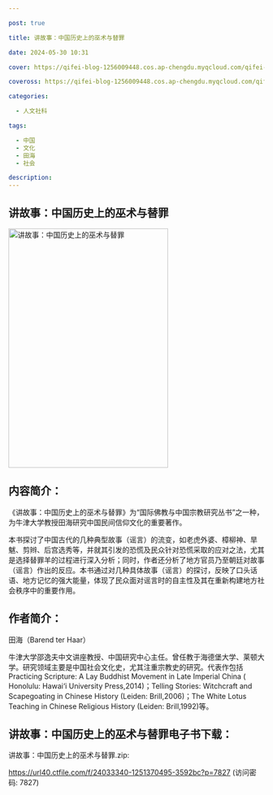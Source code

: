 ```yaml
---

post: true

title: 讲故事：中国历史上的巫术与替罪

date: 2024-05-30 10:31

cover: https://qifei-blog-1256009448.cos.ap-chengdu.myqcloud.com/qifei-blog/s29503707.jpg

coveross: https://qifei-blog-1256009448.cos.ap-chengdu.myqcloud.com/qifei-blog/s29503707.jpg

categories:

  - 人文社科

tags:

  - 中国
  - 文化
  - 田海
  - 社会

description:
---
```


## 讲故事：中国历史上的巫术与替罪

<img alt="讲故事：中国历史上的巫术与替罪" class="aligncenter loading" data-was-processed="true" decoding="async" fetchpriority="high" height="471" src="https://qifei-blog-1256009448.cos.ap-chengdu.myqcloud.com/qifei-blog/s29503707.jpg" style="cursor: zoom-in;" width="314"/>

## 内容简介：

《讲故事：中国历史上的巫术与替罪》为“国际佛教与中国宗教研究丛书”之一种，为牛津大学教授田海研究中国民间信仰文化的重要著作。

本书探讨了中国古代的几种典型故事（谣言）的流变，如老虎外婆、樟柳神、旱魃、剪辫、后宫选秀等，并就其引发的恐慌及民众针对恐慌采取的应对之法，尤其是选择替罪羊的过程进行深入分析；同时，作者还分析了地方官员乃至朝廷对故事（谣言）作出的反应。本书通过对几种具体故事（谣言）的探讨，反映了口头话语、地方记忆的强大能量，体现了民众面对谣言时的自主性及其在重新构建地方社会秩序中的重要作用。

## 作者简介：

田海（Barend ter Haar）

牛津大学邵逸夫中文讲座教授、中国研究中心主任。曾任教于海德堡大学、莱顿大学。研究领域主要是中国社会文化史，尤其注重宗教史的研究。代表作包括Practicing Scripture: A Lay Buddhist Movement in Late Imperial China ( Honolulu: Hawai‘i University Press,2014)；Telling Stories: Witchcraft and Scapegoating in Chinese History (Leiden: Brill,2006)；The White Lotus Teaching in Chinese Religious History (Leiden: Brill,1992)等。

## 讲故事：中国历史上的巫术与替罪电子书下载：

讲故事：中国历史上的巫术与替罪.zip: 

https://url40.ctfile.com/f/24033340-1251370495-3592bc?p=7827 (访问密码: 7827)
